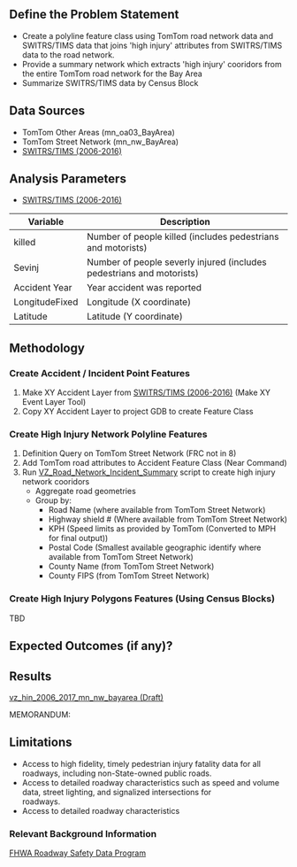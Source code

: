 ## Define the Problem Statement

- Create a polyline feature class using TomTom road network data and SWITRS/TIMS data that joins 'high injury' attributes from SWITRS/TIMS data to the road network. 
- Provide a summary network which extracts 'high injury' cooridors from the entire TomTom road network for the Bay Area
- Summarize SWITRS/TIMS data by Census Block 

## Data Sources

- TomTom Other Areas (mn_oa03_BayArea)
- TomTom Street Network (mn_nw_BayArea)
- [SWITRS/TIMS (2006-2016)](Data/Bay-Area-Accidents-2006-2016.csv) 

## Analysis Parameters

- [SWITRS/TIMS (2006-2016)](Data/Bay-Area-Accidents-2006-2016.csv) 

|Variable         |Description                                                          |
|-----------------|---------------------------------------------------------------------|
|killed           |Number of people killed (includes pedestrians and motorists)         |
|Sevinj           |Number of people severly injured (includes pedestrians and motorists)|
|Accident Year    |Year accident was reported                                           |
|LongitudeFixed   |Longitude (X coordinate)                                             |
|Latitude         |Latitude (Y coordinate)                                              |


## Methodology

### Create Accident / Incident Point Features 

1. Make XY Accident Layer from [SWITRS/TIMS (2006-2016)](Data/Bay-Area-Accidents-2006-2016.csv) (Make XY Event Layer Tool)
2. Copy XY Accident Layer to project GDB to create Feature Class 

### Create High Injury Network Polyline Features 
 
1. Definition Query on TomTom Street Network (FRC not in 8) 
2. Add TomTom road attributes to Accident Feature Class (Near Command)
3. Run [VZ_Road_Network_Incident_Summary](Scripts/VZ_Road_Network_Incident_Summary.sql) script to create high injury network cooridors
   - Aggregate road geometries 
   - Group by: 
      - Road Name (where available from TomTom Street Network)
      - Highway shield # (Where available from TomTom Street Network)
      - KPH (Speed limits as provided by TomTom (Converted to MPH for final output))
      - Postal Code (Smallest available geographic identify where available from TomTom Street Network)
      - County Name (from TomTom Street Network)
      - County FIPS (from TomTom Street Network) 

### Create High Injury Polygons Features (Using Census Blocks)

TBD

## Expected Outcomes (if any)?

## Results

[vz_hin_2006_2017_mn_nw_bayarea (Draft)](http://mtc.maps.arcgis.com/home/item.html?id=7c3180199f8949e2861285dc2437b838)

MEMORANDUM: 

## Limitations
- Access to high fidelity, timely pedestrian injury fatality data for all roadways, including non-State-owned public roads.  
- Access to detailed roadway characteristics such as speed and volume data, street lighting, and signalized intersections for     
  roadways.  
- Access to detailed roadway characteristics


### Relevant Background Information

[FHWA Roadway Safety Data Program](https://safety.fhwa.dot.gov/rsdp/data_activities_state.aspx)

